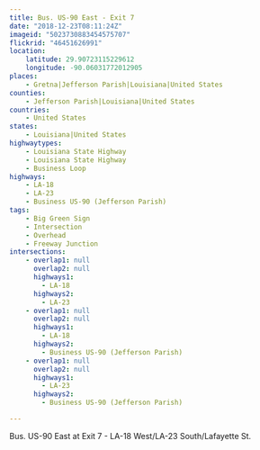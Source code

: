 ```yaml
---
title: Bus. US-90 East - Exit 7
date: "2018-12-23T08:11:24Z"
imageid: "5023730883454575707"
flickrid: "46451626991"
location:
    latitude: 29.90723115229612
    longitude: -90.06031772012905
places:
    - Gretna|Jefferson Parish|Louisiana|United States
counties:
    - Jefferson Parish|Louisiana|United States
countries:
    - United States
states:
    - Louisiana|United States
highwaytypes:
    - Louisiana State Highway
    - Louisiana State Highway
    - Business Loop
highways:
    - LA-18
    - LA-23
    - Business US-90 (Jefferson Parish)
tags:
    - Big Green Sign
    - Intersection
    - Overhead
    - Freeway Junction
intersections:
    - overlap1: null
      overlap2: null
      highways1:
        - LA-18
      highways2:
        - LA-23
    - overlap1: null
      overlap2: null
      highways1:
        - LA-18
      highways2:
        - Business US-90 (Jefferson Parish)
    - overlap1: null
      overlap2: null
      highways1:
        - LA-23
      highways2:
        - Business US-90 (Jefferson Parish)

---
```

Bus. US-90 East at Exit 7 - LA-18 West/LA-23 South/Lafayette St.